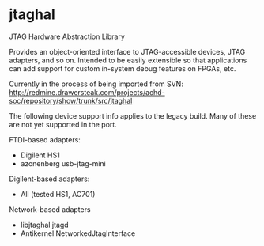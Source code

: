 # jtaghal
JTAG Hardware Abstraction Library

Provides an object-oriented interface to JTAG-accessible devices, JTAG adapters, and so on. Intended to be easily
extensible so that applications can add support for custom in-system debug features on FPGAs, etc.

Currently in the process of being imported from SVN:
http://redmine.drawersteak.com/projects/achd-soc/repository/show/trunk/src/jtaghal

The following device support info applies to the legacy build. Many of these are not yet supported in the port.

FTDI-based adapters:
* Digilent HS1
* azonenberg usb-jtag-mini

Digilent-based adapters:
* All (tested HS1, AC701)

Network-based adapters
* libjtaghal jtagd
* Antikernel NetworkedJtagInterface
